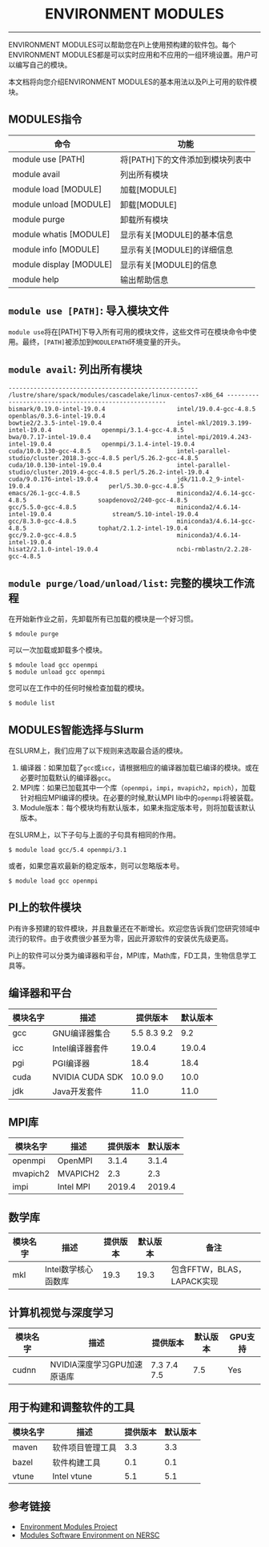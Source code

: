 # <center>ENVIRONMENT MODULES</center>

-----------

ENVIRONMENT MODULES可以帮助您在Pi上使用预构建的软件包。每个ENVIRONMENT MODULES都是可以实时应用和不应用的一组环境设置。用户可以编写自己的模块。

本文档将向您介绍ENVIRONMENT MODULES的基本用法以及Pi上可用的软件模块。

## MODULES指令

| 命令 | 功能 |
| ---- | ---- |
| module use [PATH] | 将[PATH]下的文件添加到模块列表中 |
| module avail | 列出所有模块 |
| module load [MODULE] | 加载[MODULE] | 
| module unload [MODULE] | 卸载[MODULE] |
| module purge | 卸载所有模块 |
| module whatis  [MODULE] | 显示有关[MODULE]的基本信息 |
| module info [MODULE] | 显示有关[MODULE]的详细信息 |
| module display [MODULE] | 显示有关[MODULE]的信息 |
| module help | 输出帮助信息 |

## `module use [PATH]`: 导入模块文件

`module use`将在[PATH]下导入所有可用的模块文件，这些文件可在模块命令中使用。最终，`[PATH]`被添加到`MODULEPATH`环境变量的开头。

## `module avail`: 列出所有模块

```
----------------------------------------------------- /lustre/share/spack/modules/cascadelake/linux-centos7-x86_64 -----------------------------------------------------
bismark/0.19.0-intel-19.0.4                    intel/19.0.4-gcc-4.8.5                         openblas/0.3.6-intel-19.0.4
bowtie2/2.3.5-intel-19.0.4                     intel-mkl/2019.3.199-intel-19.0.4              openmpi/3.1.4-gcc-4.8.5
bwa/0.7.17-intel-19.0.4                        intel-mpi/2019.4.243-intel-19.0.4              openmpi/3.1.4-intel-19.0.4
cuda/10.0.130-gcc-4.8.5                        intel-parallel-studio/cluster.2018.3-gcc-4.8.5 perl/5.26.2-gcc-4.8.5
cuda/10.0.130-intel-19.0.4                     intel-parallel-studio/cluster.2019.4-gcc-4.8.5 perl/5.26.2-intel-19.0.4
cuda/9.0.176-intel-19.0.4                      jdk/11.0.2_9-intel-19.0.4                      perl/5.30.0-gcc-4.8.5
emacs/26.1-gcc-4.8.5                           miniconda2/4.6.14-gcc-4.8.5                    soapdenovo2/240-gcc-4.8.5
gcc/5.5.0-gcc-4.8.5                            miniconda2/4.6.14-intel-19.0.4                 stream/5.10-intel-19.0.4
gcc/8.3.0-gcc-4.8.5                            miniconda3/4.6.14-gcc-4.8.5                    tophat/2.1.2-intel-19.0.4
gcc/9.2.0-gcc-4.8.5                            miniconda3/4.6.14-intel-19.0.4
hisat2/2.1.0-intel-19.0.4                      ncbi-rmblastn/2.2.28-gcc-4.8.5
```

## `module purge/load/unload/list`: 完整的模块工作流程

在开始新作业之前，先卸载所有已加载的模块是一个好习惯。

```
$ mdoule purge
```

可以一次加载或卸载多个模块。

```
$ mdoule load gcc openmpi
$ module unload gcc openmpi
```

您可以在工作中的任何时候检查加载的模块。

```
$ module list
```

## MODULES智能选择与Slurm

在SLURM上，我们应用了以下规则来选取最合适的模块。

1. 编译器：如果加载了`gcc`或`icc`，请根据相应的编译器加载已编译的模块。或在必要时加载默认的编译器`gcc`。
2. MPI库：如果已加载其中一个库（`openmpi`，`impi`，`mvapich2`，`mpich`），加载针对相应MPI编译的模块。在必要的时候,默认MPI lib中的`openmpi`将被装载。
3. Module版本：每个模块均有默认版本，如果未指定版本号，则将加载该默认版本。

在SLURM上，以下子句与上面的子句具有相同的作用。

```
$ module load gcc/5.4 openmpi/3.1
```

或者，如果您喜欢最新的稳定版本，则可以忽略版本号。

```
$ module load gcc openmpi
```

## PI上的软件模块

Pi有许多预建的软件模块，并且数量还在不断增长。欢迎您告诉我们您研究领域中流行的软件。由于收费很少甚至为零，因此开源软件的安装优先级更高。

Pi上的软件可以分类为编译器和平台，MPI库，Math库，FD工具，生物信息学工具等。

## 编译器和平台

| 模块名字 | 描述 | 提供版本 | 默认版本 | 
| ---- | ---- | ---- | ---- |
| gcc | GNU编译器集合 | 5.5 8.3 9.2 | 9.2 |
| icc | Intel编译器套件 | 19.0.4 | 19.0.4 | 
| pgi | PGI编译器 | 18.4 | 18.4 |
| cuda | NVIDIA CUDA SDK | 10.0 9.0 | 10.0 |
| jdk | Java开发套件 | 11.0 | 11.0 | 

## MPI库

| 模块名字 | 描述 | 提供版本 | 默认版本 | 
| ---- | ---- | ---- | ---- |
| openmpi | OpenMPI | 3.1.4 | 3.1.4 |
| mvapich2 | MVAPICH2 | 2.3 | 2.3 |
| impi | Intel MPI | 2019.4 | 2019.4 |

## 数学库

| 模块名字 | 描述 | 提供版本 | 默认版本 | 备注 |
| ---- | ---- | ---- | ---- | ---- |
| mkl | Intel数学核心函数库 | 19.3 | 19.3 | 包含FFTW，BLAS，LAPACK实现 |

## 计算机视觉与深度学习

| 模块名字 | 描述 | 提供版本 | 默认版本 | GPU支持 |
| ---- | ---- | ---- | ---- | ---- |
| cudnn | NVIDIA深度学习GPU加速原语库 | 7.3 7.4 7.5 | 7.5 | Yes |

## 用于构建和调整软件的工具

| 模块名字 | 描述 | 提供版本 | 默认版本 | 
| ---- | ---- | ---- | ---- |
| maven | 软件项目管理工具 | 3.3 | 3.3 |
| bazel | 软件构建工具 | 0.1 | 0.1 |
| vtune | Intel vtune | 5.1 | 5.1 |

## 参考链接

 - [Environment Modules Project](http://modules.sourceforge.net/)
 - [Modules Software Environment on NERSC](https://www.nersc.gov/users/software/nersc-user-environment/modules/)